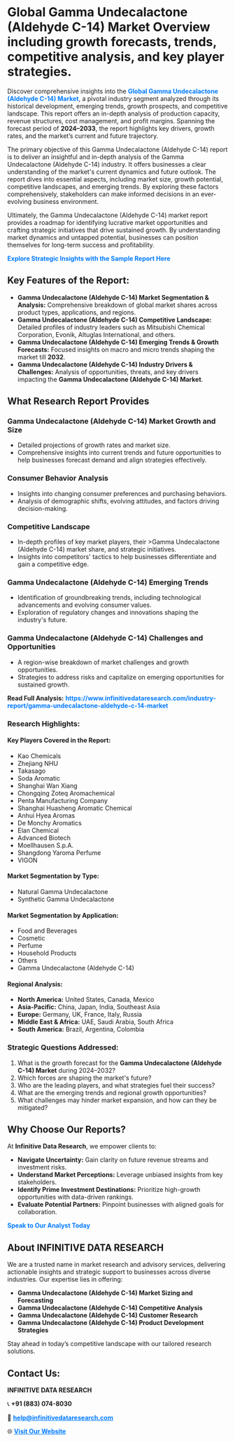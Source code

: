<h1>Global Gamma Undecalactone (Aldehyde C-14) Market Overview including growth forecasts, trends, competitive analysis, and key player strategies.</h1>
<p>
Discover comprehensive insights into the 
<a href="https://www.infinitivedataresearch.com/industry-report/gamma-undecalactone-aldehyde-c-14-market" rel="dofollow" style="color: #007BFF; text-decoration: none;"><strong>Global Gamma Undecalactone (Aldehyde C-14) Market</strong></a>, a pivotal industry segment analyzed through its historical development, emerging trends, growth prospects, and competitive landscape. This report offers an in-depth analysis of production capacity, revenue structures, cost management, and profit margins. Spanning the forecast period of <strong>2024–2033</strong>, the report highlights key drivers, growth rates, and the market’s current and future trajectory.
</p>
<p>
The primary objective of this Gamma Undecalactone (Aldehyde C-14) report is to deliver an insightful and in-depth analysis of the Gamma Undecalactone (Aldehyde C-14) industry. It offers businesses a clear understanding of the market's current dynamics and future outlook. The report dives into essential aspects, including market size, growth potential, competitive landscapes, and emerging trends. By exploring these factors comprehensively, stakeholders can make informed decisions in an ever-evolving business environment.
</p>
<p>
Ultimately, the Gamma Undecalactone (Aldehyde C-14) market report provides a roadmap for identifying lucrative market opportunities and crafting strategic initiatives that drive sustained growth. By understanding market dynamics and untapped potential, businesses can position themselves for long-term success and profitability.
</p>
<p>
<a href="https://www.infinitivedataresearch.com/request-sample/reportId=102031" style="color: #007BFF; text-decoration: none;"><strong>Explore Strategic Insights with the Sample Report Here</strong></a>
</p>

<h2>Key Features of the Report:</h2>
<ul>
<li><strong>Gamma Undecalactone (Aldehyde C-14) Market Segmentation & Analysis:</strong> Comprehensive breakdown of global market shares across product types, applications, and regions.</li>
<li><strong>Gamma Undecalactone (Aldehyde C-14) Competitive Landscape:</strong> Detailed profiles of industry leaders such as Mitsubishi Chemical Corporation, Evonik, Altuglas International, and others.</li>
<li><strong>Gamma Undecalactone (Aldehyde C-14) Emerging Trends & Growth Forecasts:</strong> Focused insights on macro and micro trends shaping the market till <strong>2032</strong>.</li>
<li><strong>Gamma Undecalactone (Aldehyde C-14) Industry Drivers & Challenges:</strong> Analysis of opportunities, threats, and key drivers impacting the <strong>Gamma Undecalactone (Aldehyde C-14) Market</strong>.</li>
</ul>

<h2>What Research Report Provides</h2>
<h3>Gamma Undecalactone (Aldehyde C-14) Market Growth and Size</h3>
<ul>
<li>Detailed projections of growth rates and market size.</li>
<li>Comprehensive insights into current trends and future opportunities to help businesses forecast demand and align strategies effectively.</li>
</ul>

<h3>Consumer Behavior Analysis</h3>
<ul>
<li>Insights into changing consumer preferences and purchasing behaviors.</li>
<li>Analysis of demographic shifts, evolving attitudes, and factors driving decision-making.</li>
</ul>

<h3>Competitive Landscape</h3>
<ul>
<li>In-depth profiles of key market players, their >Gamma Undecalactone (Aldehyde C-14) market share, and strategic initiatives.</li>
<li>Insights into competitors' tactics to help businesses differentiate and gain a competitive edge.</li>
</ul>

<h3>Gamma Undecalactone (Aldehyde C-14) Emerging Trends</h3>
<ul>
<li>Identification of groundbreaking trends, including technological advancements and evolving consumer values.</li>
<li>Exploration of regulatory changes and innovations shaping the industry's future.</li>
</ul>

<h3>Gamma Undecalactone (Aldehyde C-14) Challenges and Opportunities</h3>
<ul>
<li>A region-wise breakdown of market challenges and growth opportunities.</li>
<li>Strategies to address risks and capitalize on emerging opportunities for sustained growth.</li>
</ul>
<p><strong>Read Full Analysis:</strong> <a href="https://www.infinitivedataresearch.com/industry-report/gamma-undecalactone-aldehyde-c-14-market" rel="dofollow" style="color: #007BFF; text-decoration: none;"><strong>https://www.infinitivedataresearch.com/industry-report/gamma-undecalactone-aldehyde-c-14-market</strong></a></p>
<h3>Research Highlights:</h3>
<h4>Key Players Covered in the Report:</h4>
<ul><li>Kao Chemicals</li><li>Zhejiang NHU</li><li>Takasago</li><li>Soda Aromatic</li><li>Shanghai Wan Xiang</li><li>Chongqing Zoteq Aromachemical</li><li>Penta Manufacturing Company</li><li>Shanghai Huasheng Aromatic Chemical</li><li>Anhui Hyea Aromas</li><li>De Monchy Aromatics</li><li>Elan Chemical</li><li>Advanced Biotech</li><li>Moellhausen S.p.A.</li><li>Shangdong Yaroma Perfume</li><li>VIGON</li></ul>
<h4>Market Segmentation by Type:</h4>
<ul><li>Natural Gamma Undecalactone</li><li>Synthetic Gamma Undecalactone</li></ul>
<h4>Market Segmentation by Application:</h4>
<ul><li>Food and Beverages</li><li>Cosmetic</li><li>Perfume</li><li>Household Products</li><li>Others</li><li>Gamma Undecalactone (Aldehyde C-14)</li></ul>

<h4>Regional Analysis:</h4>
<ul>
<li><strong>North America:</strong> United States, Canada, Mexico</li>
<li><strong>Asia-Pacific:</strong> China, Japan, India, Southeast Asia</li>
<li><strong>Europe:</strong> Germany, UK, France, Italy, Russia</li>
<li><strong>Middle East & Africa:</strong> UAE, Saudi Arabia, South Africa</li>
<li><strong>South America:</strong> Brazil, Argentina, Colombia</li>
</ul>

<h3>Strategic Questions Addressed:</h3>
<ol>
<li>What is the growth forecast for the <strong>Gamma Undecalactone (Aldehyde C-14) Market</strong> during 2024–2032?</li>
<li>Which forces are shaping the market's future?</li>
<li>Who are the leading players, and what strategies fuel their success?</li>
<li>What are the emerging trends and regional growth opportunities?</li>
<li>What challenges may hinder market expansion, and how can they be mitigated?</li>
</ol>

<h2>Why Choose Our Reports?</h2>
<p>At <strong>Infinitive Data Research</strong>, we empower clients to:</p>
<ul>
<li><strong>Navigate Uncertainty:</strong> Gain clarity on future revenue streams and investment risks.</li>
<li><strong>Understand Market Perceptions:</strong> Leverage unbiased insights from key stakeholders.</li>
<li><strong>Identify Prime Investment Destinations:</strong> Prioritize high-growth opportunities with data-driven rankings.</li>
<li><strong>Evaluate Potential Partners:</strong> Pinpoint businesses with aligned goals for collaboration.</li>
</ul>
<p><a href="https://www.infinitivedataresearch.com/industry-report/gamma-undecalactone-aldehyde-c-14-market" rel="dofollow" style="color: #007BFF; text-decoration: none;"><strong>Speak to Our Analyst Today</strong></a></p>

<h2>About INFINITIVE DATA RESEARCH</h2>
<p>We are a trusted name in market research and advisory services, delivering actionable insights and strategic support to businesses across diverse industries. Our expertise lies in offering:</p>
<ul>
<li><strong>Gamma Undecalactone (Aldehyde C-14) Market Sizing and Forecasting</strong></li>
<li><strong>Gamma Undecalactone (Aldehyde C-14) Competitive Analysis</strong></li>
<li><strong>Gamma Undecalactone (Aldehyde C-14) Customer Research</strong></li>
<li><strong>Gamma Undecalactone (Aldehyde C-14) Product Development Strategies</strong></li>
</ul>
<p>Stay ahead in today’s competitive landscape with our tailored research solutions.</p>

<h2>Contact Us:</h2>
<p><strong>INFINITIVE DATA RESEARCH</strong></p>
<p>📞 <strong>+91 (883) 074-8030</strong></p>
<p>📧 <strong><a href="mailto:help@infinitivedataresearch.com" style="color: #007BFF;">help@infinitivedataresearch.com</a></strong></p>
<p>🌐 <strong><a href="https://www.infinitivedataresearch.com" rel="dofollow" style="color: #007BFF;">Visit Our Website</a></strong></p>